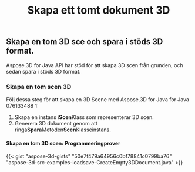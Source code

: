 ﻿---
title: Skapa ett tomt dokument 3D
type: docs
weight: 20
url: /sv/java/create-an-empty-3d-document/
description: Aspose.3D for Java API har stöd för att skapa 3D scen från grunden, och sedan spara i stöds 3D format.
---
## **Skapa en tom 3D sce och spara i stöds 3D format.**
Aspose.3D for Java API har stöd för att skapa 3D scen från grunden, och sedan spara i stöds 3D format.
### **Skapa en tom scen 3D**
Följ dessa steg för att skapa en 3D Scene med Aspose.3D for Java for Java 076133488 1:

1. Skapa en instans i**Scen**Klass som representerar 3D scen.
1. Generera 3D dokument genom att ringa**Spara**Metoden**Scen**Klasseinstans.
#### **Skapa en tom 3D scen: Programmeringprover**
{{< gist "aspose-3d-gists" "50e7f479a64956c0bf78841c0799ba76" "aspose-3d-src-examples-loadsave-CreateEmpty3DDocument.java" >}}




